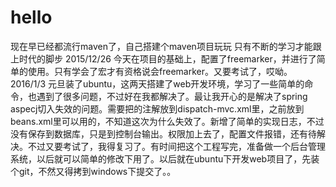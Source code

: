 ﻿# hello
现在早已经都流行maven了，自己搭建个maven项目玩玩
只有不断的学习才能跟上时代的脚步
2015/12/26 今天在项目的基础上，配置了freemarker，并进行了简单的使用。只有学会了宏才有资格说会freemarker。又要考试了，哎呦。
2016/1/3 元旦装了ubuntu，这两天搭建了web开发环境，学习了一些简单的命令，也遇到了很多问题，不过好在我都解决了。最让我开心的是解决了spring aspecj切入失效的问题。需要把的注解放到dispatch-mvc.xml里，之前放到beans.xml里可以用的，不知道这次为什么失效了。新增了简单的实现日志，不过没有保存到数据库，只是到控制台输出。权限加上去了，配置文件报错，还有待解决。不过又要考试了，我得复习了。有时间把这个工程写完，准备做一个后台管理系统，以后就可以简单的修改下用了。以后就在ubuntu下开发web项目了，先装个git，不然又得拷到windows下提交了。。